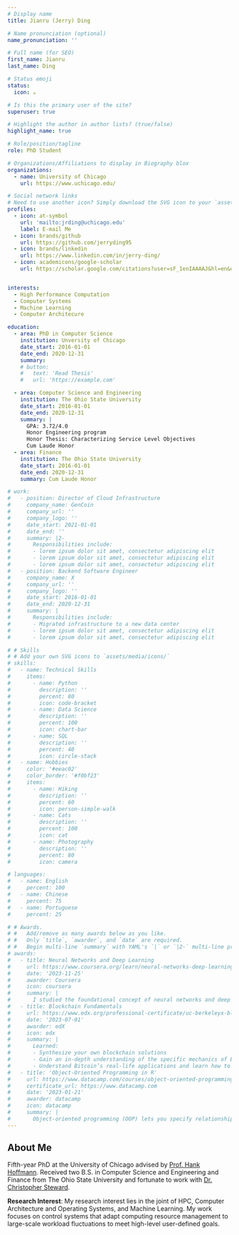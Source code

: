 ```yaml
---
# Display name
title: Jianru (Jerry) Ding

# Name pronunciation (optional)
name_pronunciation: ''

# Full name (for SEO)
first_name: Jianru
last_name: Ding

# Status emoji
status:
  icon: ☕️

# Is this the primary user of the site?
superuser: true

# Highlight the author in author lists? (true/false)
highlight_name: true

# Role/position/tagline
role: PhD Student

# Organizations/Affiliations to display in Biography blox
organizations:
  - name: University of Chicago
    url: https://www.uchicago.edu/

# Social network links
# Need to use another icon? Simply download the SVG icon to your `assets/media/icons/` folder.
profiles:
  - icon: at-symbol
    url: 'mailto:jrding@uchicago.edu'
    label: E-mail Me
  - icon: brands/github
    url: https://github.com/jerryding95
  - icon: brands/linkedin
    url: https://www.linkedin.com/in/jerry-ding/
  - icon: academicons/google-scholar
    url: https://scholar.google.com/citations?user=sF_1enIAAAAJ&hl=en&oi=ao


interests:
  - High Performance Computation
  - Computer Systems
  - Machine Learning
  - Computer Architecure

education:
  - area: PhD in Computer Science
    institution: Unversity of Chicago
    date_start: 2016-01-01
    date_end: 2020-12-31
    summary: 
    # button:
    #   text: 'Read Thesis'
    #   url: 'https://example.com'

  - area: Computer Science and Engineering
    institution: The Ohio State University
    date_start: 2016-01-01
    date_end: 2020-12-31
    summary: |
      GPA: 3.72/4.0
      Honor Engineering program
      Honor Thesis: Characterizing Service Level Objectives
      Cum Laude Honor
  - area: Finance
    institution: The Ohio State University
    date_start: 2016-01-01
    date_end: 2020-12-31
    summary: Cum Laude Honor

# work:
#   - position: Director of Cloud Infrastructure
#     company_name: GenCoin
#     company_url: ''
#     company_logo: ''
#     date_start: 2021-01-01
#     date_end: ''
#     summary: |2-
#       Responsibilities include:
#       - lorem ipsum dolor sit amet, consectetur adipiscing elit
#       - lorem ipsum dolor sit amet, consectetur adipiscing elit
#       - lorem ipsum dolor sit amet, consectetur adipiscing elit
#   - position: Backend Software Engineer
#     company_name: X
#     company_url: ''
#     company_logo: ''
#     date_start: 2016-01-01
#     date_end: 2020-12-31
#     summary: |
#       Responsibilities include:
#       - Migrated infrastructure to a new data center
#       - lorem ipsum dolor sit amet, consectetur adipiscing elit
#       - lorem ipsum dolor sit amet, consectetur adipiscing elit

# # Skills
# # Add your own SVG icons to `assets/media/icons/`
# skills:
#   - name: Technical Skills
#     items:
#       - name: Python
#         description: ''
#         percent: 80
#         icon: code-bracket
#       - name: Data Science
#         description: ''
#         percent: 100
#         icon: chart-bar
#       - name: SQL
#         description: ''
#         percent: 40
#         icon: circle-stack
#   - name: Hobbies
#     color: '#eeac02'
#     color_border: '#f0bf23'
#     items:
#       - name: Hiking
#         description: ''
#         percent: 60
#         icon: person-simple-walk
#       - name: Cats
#         description: ''
#         percent: 100
#         icon: cat
#       - name: Photography
#         description: ''
#         percent: 80
#         icon: camera

# languages:
#   - name: English
#     percent: 100
#   - name: Chinese
#     percent: 75
#   - name: Portuguese
#     percent: 25

# # Awards.
# #   Add/remove as many awards below as you like.
# #   Only `title`, `awarder`, and `date` are required.
# #   Begin multi-line `summary` with YAML's `|` or `|2-` multi-line prefix and indent 2 spaces below.
# awards:
#   - title: Neural Networks and Deep Learning
#     url: https://www.coursera.org/learn/neural-networks-deep-learning
#     date: '2023-11-25'
#     awarder: Coursera
#     icon: coursera
#     summary: |
#       I studied the foundational concept of neural networks and deep learning. By the end, I was familiar with the significant technological trends driving the rise of deep learning; build, train, and apply fully connected deep neural networks; implement efficient (vectorized) neural networks; identify key parameters in a neural network’s architecture; and apply deep learning to your own applications.
#   - title: Blockchain Fundamentals
#     url: https://www.edx.org/professional-certificate/uc-berkeleyx-blockchain-fundamentals
#     date: '2023-07-01'
#     awarder: edX
#     icon: edx
#     summary: |
#       Learned:
#       - Synthesize your own blockchain solutions
#       - Gain an in-depth understanding of the specific mechanics of Bitcoin
#       - Understand Bitcoin’s real-life applications and learn how to attack and destroy Bitcoin, Ethereum, smart contracts and Dapps, and alternatives to Bitcoin’s Proof-of-Work consensus algorithm
#   - title: 'Object-Oriented Programming in R'
#     url: https://www.datacamp.com/courses/object-oriented-programming-with-s3-and-r6-in-r
#     certificate_url: https://www.datacamp.com
#     date: '2023-01-21'
#     awarder: datacamp
#     icon: datacamp
#     summary: |
#       Object-oriented programming (OOP) lets you specify relationships between functions and the objects that they can act on, helping you manage complexity in your code. This is an intermediate level course, providing an introduction to OOP, using the S3 and R6 systems. S3 is a great day-to-day R programming tool that simplifies some of the functions that you write. R6 is especially useful for industry-specific analyses, working with web APIs, and building GUIs.
---
```


## About Me

Fifth-year PhD at the University of Chicago advised by [Prof. Hank Hoffmann](http://people.cs.uchicago.edu/~hankhoffmann/). Received two B.S. in Computer Science and Engineering and Finance from The Ohio State University and fortunate to work with [Dr. Christopher Steward](https://cse.osu.edu/people/stewart.962).


**Research Interest**: My research interest lies in the joint of HPC, Computer Architecture and Operating Systems, and Machine Learning. My work focuses on control systems that adapt computing resource management to large-scale workload fluctuations to meet high-level user-defined goals.
